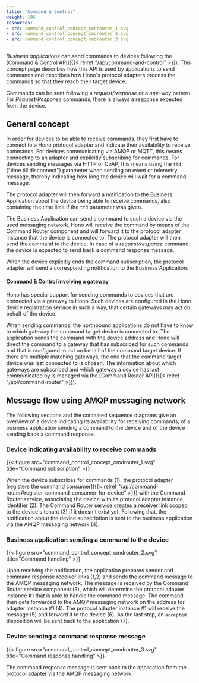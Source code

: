 ```yaml
---
title: "Command & Control"
weight: 196
resources:
- src: command_control_concept_cmdrouter_1.svg
- src: command_control_concept_cmdrouter_2.svg
- src: command_control_concept_cmdrouter_3.svg
---
```


*Business applications* can send commands to devices following the
[Command & Control API]({{< relref "/api/command-and-control" >}}). This concept page describes how this API is used
by applications to send commands and describes how Hono's protocol adapters process the commands so that they reach
their target device.
 
<!--more-->

Commands can be sent following a *request/response* or a *one-way* pattern. For *Request/Response* commands, there is
always a response expected from the device.

## General concept

In order for devices to be able to receive commands, they first have to connect to a Hono protocol adapter and indicate
their availability to receive commands. For devices communicating via AMQP or MQTT, this means connecting to an adapter
and explicitly subscribing for commands. For devices sending messages via HTTP or CoAP, this means using the `ttd`
("time till disconnect") parameter when sending an event or telemetry message, thereby indicating how long the device
will wait for a command message.

The protocol adapter will then forward a notification to the Business Application about the device being able to receive
commands, also containing the time limit if the `ttd` parameter was given.

The Business Application can send a command to such a device via the used messaging network. Hono will receive the
command by means of the Command Router component and will forward it to the protocol adapter instance that the device
is connected to. The protocol adapter will then send the command to the device. In case of a *request/response* command,
the device is expected to send back a command response message.

When the device explicitly ends the command subscription, the protocol adapter will send a corresponding notification
to the Business Application.

#### Command & Control involving a gateway

Hono has special support for sending commands to devices that are connected via a gateway to Hono.
Such devices are configured in the Hono device registration service in such a way, that certain gateways may act on
behalf of the device.

When sending commands, the northbound applications do not have to know to which gateway the command target device is
connected to. The application sends the command with the device address and Hono will direct the command to a gateway
that has subscribed for such commands and that is configured to act on behalf of the command target device. If there
are multiple matching gateways, the one that the command target device was last connected to is chosen.
The information about which gateways are subscribed and which gateway a device has last communicated by is managed via
the [Command Router API]({{< relref "/api/command-router" >}}).

## Message flow using AMQP messaging network

The following sections and the contained sequence diagrams give an overview of a device indicating its availability for
receiving commands, of a business application sending a command to the device and of the device sending back a command
response.

### Device indicating availability to receive commands

{{< figure src="command_control_concept_cmdrouter_1.svg" title="Command subscription" >}}

When the device subscribes for commands (1), the protocol adapter
[registers the command consumer]({{< relref "/api/command-router#register-command-consumer-for-device" >}}) with the
Command Router service, associating the device with its protocol adapter instance identifier (2). The Command Router
service creates a receiver link scoped to the device's tenant (3) if it doesn't exist yet. Following that, the
notification about the device subscription is sent to the business application via the AMQP messaging network (4).

### Business application sending a command to the device

{{< figure src="command_control_concept_cmdrouter_2.svg" title="Command handling" >}}

Upon receiving the notification, the application prepares sender and command response receiver links (1,2) and sends
the command message to the AMQP messaging network. The message is received by the Command Router service component (3),
which will determine the protocol adapter instance #1 that is able to handle the command message. The command then gets
forwarded to the AMQP messaging network on the address for adapter instance #1 (4). The protocol adapter instance #1
will receive the message (5) and forward it to the device (6). As the last step, an `accepted` disposition will be sent
back to the application (7).

### Device sending a command response message

{{< figure src="command_control_concept_cmdrouter_3.svg" title="Command response handling" >}}

The command response message is sent back to the application from the protocol adapter via the AMQP messaging network.

